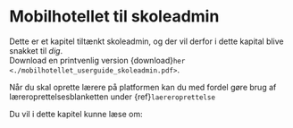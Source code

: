 # Mobilhotellet til skoleadmin

Dette er et kapitel tiltænkt skoleadmin, og der vil derfor i dette kapital blive snakket til *dig*.<br>
Download en printvenlig version {download}`her <./mobilhotellet_userguide_skoleadmin.pdf>`.

Når du skal oprette lærere på platformen kan du med fordel gøre brug af læreroprettelsesblanketten under {ref}`laereroprettelse`

Du vil i dette kapitel kunne læse om:

```{tableofcontents}
```

